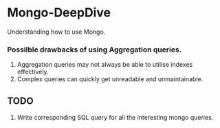 # Mongo-DeepDive

Understanding how to use Mongo.

### Possilble drawbacks of using Aggregation queries.

1. Aggregation queries may not always be able to utilise indexes effectively.
2. Complex queries can quickly get unreadable and unmaintainable.

## TODO

1. Write corresponding SQL query for all the interesting mongo queries.

